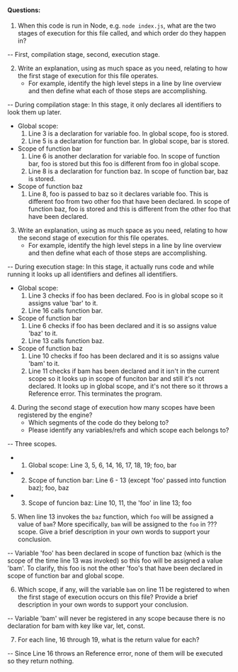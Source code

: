 #### Questions:
1. When this code is run in Node, e.g. `node index.js`, what are the two stages of execution for this file called, and which order do they happen in?

-- First, compilation stage, second, execution stage.


2. Write an explanation, using as much space as you need, relating to how the first stage of execution for this file operates.
    - For example, identify the high level steps in a line by line overview and then define what each of those steps are accomplishing.

-- During compilation stage: In this stage, it only declares all identifiers to look them up later.
* Global scope:
    1. Line 3 is a declaration for variable foo. In global scope, foo is stored.
    2. Line 5 is a declaration for function bar. In global scope, bar is stored.
* Scope of function bar
    1. Line 6 is another declaration for variable foo. In scope of function bar, foo is stored but this foo is different from foo in global scope.
    4. Line 8 is a declaration for function baz. In scope of function bar, baz is stored.
* Scope of function baz
    1. Line 8, foo is passed to baz so it declares variable foo. This is different foo from two other foo that have been declared. In scope of function baz, foo is stored and this is different from the other foo that have been declared.


3. Write an explanation, using as much space as you need, relating to how the second stage of execution for this file operates.
    - For example, identify the high level steps in a line by line overview and then define what each of those steps are accomplishing.

-- During execution stage: In this stage, it actually runs code and while running it looks up all identifiers and defines all identifiers.
* Global scope:
    1. Line 3 checks if foo has been declared. Foo is in global scope so it assigns value 'bar' to it.
    2. Line 16 calls function bar.
* Scope of function bar
    1. Line 6 checks if foo has been declared and it is so assigns value 'baz' to it.
    4. Line 13 calls function baz.
* Scope of function baz
    1. Line 10 checks if foo has been declared and it is so assigns value 'bam' to it.
    6. Line 11 checks if bam has been declared and it isn't in the current scope so it looks up in scope of funciton bar and still it's not declared. It looks up in global scope, and it's not there so it throws a Reference error. This terminates the program.


4. During the second stage of execution how many scopes have been registered by the engine?
    - Which segments of the code do they belong to?
    - Please identify any variables/refs and which scope each belongs to?

-- Three scopes.
    
- 1. Global scope: Line 3, 5, 6, 14, 16, 17, 18, 19; foo, bar    
- 2. Scope of function bar: Line 6 - 13 (except 'foo' passed into function baz); foo, baz
- 3. Scope of funcion baz: Line 10, 11, the 'foo' in line 13; foo

5. When line 13 invokes the `baz` function, which `foo` will be assigned a value of `bam`? More specifically, `bam` will be assigned to the `foo` in ??? scope. Give a brief description in your own words to support your conclusion.

-- Variable 'foo' has been declared in scope of function baz (which is the scope of the time line 13 was invoked) so this foo will be assigned a value 'bam'. To clarify, this foo is not the other 'foo's that have been declared in scope of function bar and global scope.

6. Which scope, if any, will the variable `bam` on line 11 be registered to when the first stage of execution occurs on this file? Provide a brief description in your own words to support your conclusion.

-- Variable 'bam' will never be registered in any scope because there is no declaration for bam with key like var, let, const.

7. For each line, 16 through 19, what is the return value for each?

-- Since Line 16 throws an Reference error, none of them will be executed so they return nothing.


